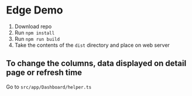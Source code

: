 # Edge Demo

1. Download repo
2. Run `npm install`
3. Run `npm run build`
4. Take the contents of the `dist` directory and place on web server

## To change the columns, data displayed on detail page or refresh time

Go to `src/app/Dashboard/helper.ts`
